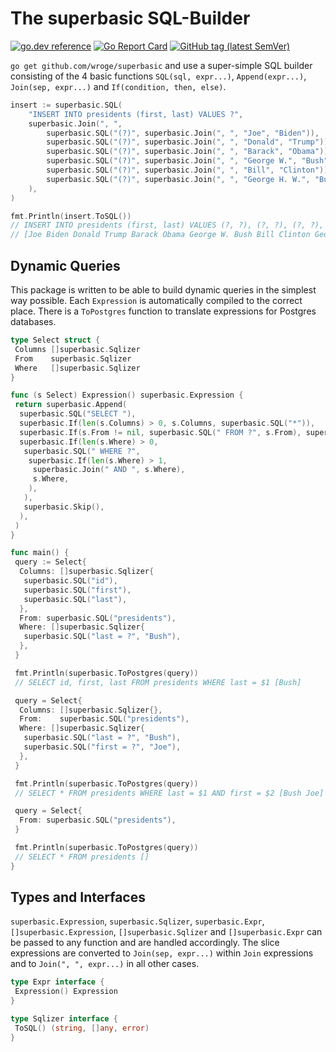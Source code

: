 # The superbasic SQL-Builder

[![go.dev reference](https://img.shields.io/badge/go.dev-reference-007d9c?logo=go&logoColor=white)](https://pkg.go.dev/github.com/wroge/superbasic)
[![Go Report Card](https://goreportcard.com/badge/github.com/wroge/superbasic)](https://goreportcard.com/report/github.com/wroge/superbasic)
[![GitHub tag (latest SemVer)](https://img.shields.io/github/tag/wroge/wgs84.svg?style=social)](https://github.com/wroge/wgs84/tags)

```go get github.com/wroge/superbasic``` and use a super-simple SQL builder consisting of the 4 basic functions ```SQL(sql, expr...)```, ```Append(expr...)```, ```Join(sep, expr...)``` and ```If(condition, then, else)```.

```go
insert := superbasic.SQL(
    "INSERT INTO presidents (first, last) VALUES ?",
    superbasic.Join(", ",
        superbasic.SQL("(?)", superbasic.Join(", ", "Joe", "Biden")),
        superbasic.SQL("(?)", superbasic.Join(", ", "Donald", "Trump")),
        superbasic.SQL("(?)", superbasic.Join(", ", "Barack", "Obama")),
        superbasic.SQL("(?)", superbasic.Join(", ", "George W.", "Bush")),
        superbasic.SQL("(?)", superbasic.Join(", ", "Bill", "Clinton")),
        superbasic.SQL("(?)", superbasic.Join(", ", "George H. W.", "Bush")),
    ),
)

fmt.Println(insert.ToSQL())
// INSERT INTO presidents (first, last) VALUES (?, ?), (?, ?), (?, ?), (?, ?), (?, ?), (?, ?) 
// [Joe Biden Donald Trump Barack Obama George W. Bush Bill Clinton George H. W. Bush]
```

## Dynamic Queries

This package is written to be able to build dynamic queries in the simplest way possible.
Each ```Expression``` is automatically compiled to the correct place.
There is a ```ToPostgres``` function to translate expressions for Postgres databases.

```go
type Select struct {
 Columns []superbasic.Sqlizer
 From    superbasic.Sqlizer
 Where   []superbasic.Sqlizer
}

func (s Select) Expression() superbasic.Expression {
 return superbasic.Append(
  superbasic.SQL("SELECT "),
  superbasic.If(len(s.Columns) > 0, s.Columns, superbasic.SQL("*")),
  superbasic.If(s.From != nil, superbasic.SQL(" FROM ?", s.From), superbasic.Skip()),
  superbasic.If(len(s.Where) > 0,
   superbasic.SQL(" WHERE ?",
    superbasic.If(len(s.Where) > 1,
     superbasic.Join(" AND ", s.Where),
     s.Where,
    ),
   ),
   superbasic.Skip(),
  ),
 )
}

func main() {
 query := Select{
  Columns: []superbasic.Sqlizer{
   superbasic.SQL("id"),
   superbasic.SQL("first"),
   superbasic.SQL("last"),
  },
  From: superbasic.SQL("presidents"),
  Where: []superbasic.Sqlizer{
   superbasic.SQL("last = ?", "Bush"),
  },
 }

 fmt.Println(superbasic.ToPostgres(query))
 // SELECT id, first, last FROM presidents WHERE last = $1 [Bush]

 query = Select{
  Columns: []superbasic.Sqlizer{},
  From:    superbasic.SQL("presidents"),
  Where: []superbasic.Sqlizer{
   superbasic.SQL("last = ?", "Bush"),
   superbasic.SQL("first = ?", "Joe"),
  },
 }

 fmt.Println(superbasic.ToPostgres(query))
 // SELECT * FROM presidents WHERE last = $1 AND first = $2 [Bush Joe]

 query = Select{
  From: superbasic.SQL("presidents"),
 }

 fmt.Println(superbasic.ToPostgres(query))
 // SELECT * FROM presidents []
}
```

## Types and Interfaces

```superbasic.Expression```, ```superbasic.Sqlizer```, ```superbasic.Expr```,
```[]superbasic.Expression```, ```[]superbasic.Sqlizer``` and ```[]superbasic.Expr```
can be passed to any function and are handled accordingly.
The slice expressions are converted to ```Join(sep, expr...)``` within ```Join``` expressions and to ```Join(", ", expr...)``` in all other cases.

```go
type Expr interface {
 Expression() Expression
}

type Sqlizer interface {
 ToSQL() (string, []any, error)
}
```
